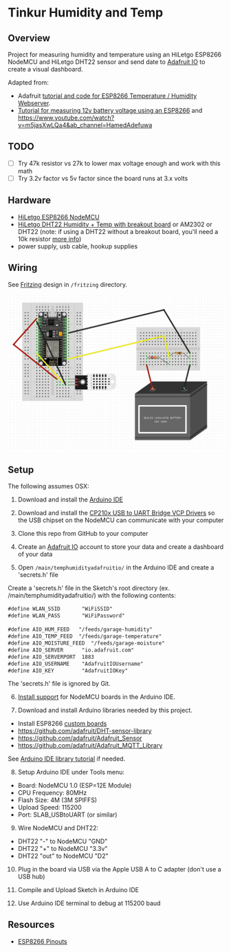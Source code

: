 # Tinkur Humidity and Temp

## Overview

Project for measuring humidity and temperature using an HiLetgo ESP8266 NodeMCU and HiLetgo DHT22 sensor and send date to [Adafruit IO](https://io.adafruit.com/) to create a visual dashboard.

Adapted from:

- Adafruit [tutorial and code for ESP8266 Temperature / Humidity Webserver](https://learn.adafruit.com/esp8266-temperature-slash-humidity-webserver/wiring).
- [Tutorial for measuring 12v battery voltage using an ESP8266](https://www.engineersgarage.com/nodemcu-battery-voltage-monitor/) and https://www.youtube.com/watch?v=m5jasXwLQa4&ab_channel=HamedAdefuwa

## TODO

- [ ] Try 47k resistor vs 27k to lower max voltage enough and work with this math
- [ ] Try 3.2v factor vs 5v factor since the board runs at 3.x volts

## Hardware

- [HiLetgo ESP8266 NodeMCU](https://www.amazon.com/gp/product/B010O1G1ES/)
- [HiLetgo DHT22 Humidity + Temp with breakout board](https://www.amazon.com/gp/product/B0795F19W6/) or AM2302 or DHT22 (note: if using a DHT22 without a breakout board, you'll need a 10k resistor [more info](https://learn.adafruit.com/esp8266-temperature-slash-humidity-webserver/wiring))
- power supply, usb cable, hookup supplies

## Wiring

See [Fritzing](https://fritzing.org/) design in `/fritzing` directory.

![This is an image](fritzing/design_screenshot_20221008.jpg)

## Setup

The following assumes OSX:

1. Download and install the [Arduino IDE](https://www.arduino.cc/en/Main/Software)

2. Download and install the [CP210x USB to UART Bridge VCP Drivers](https://www.silabs.com/products/development-tools/software/usb-to-uart-bridge-vcp-drivers) so the USB chipset on the NodeMCU can communicate with your computer

3. Clone this repo from GitHub to your computer

4. Create an [Adafruit IO](https://io.adafruit.com/) account to store your data and create a dashboard of your data

5. Open `/main/temphumidityadafruitio/` in the Arduino IDE and create a 'secrets.h' file

Create a 'secrets.h' file in the Sketch's root directory (ex. /main/temphumidityadafruitio/) with the following contents:

```
#define WLAN_SSID       "WiFiSSID"
#define WLAN_PASS       "WiFiPassword"

#define AIO_HUM_FEED   "/feeds/garage-humidity"
#define AIO_TEMP_FEED  "/feeds/garage-temperature"
#define AIO_MOISTURE_FEED  "/feeds/garage-moisture"
#define AIO_SERVER      "io.adafruit.com"
#define AIO_SERVERPORT  1883
#define AIO_USERNAME    "AdafruitIOUsername"
#define AIO_KEY         "AdafruitIOKey"
```

The 'secrets.h' file is ignored by Git.

6. [Install support](https://learn.adafruit.com/add-boards-arduino-v164/) for NodeMCU boards in the Arduino IDE.

7. Download and install Arduino libraries needed by this project.

- Install ESP8266 [custom boards](https://arduino-esp8266.readthedocs.io/en/latest/installing.html)
- https://github.com/adafruit/DHT-sensor-library
- https://github.com/adafruit/Adafruit_Sensor
- https://github.com/adafruit/Adafruit_MQTT_Library

See [Arduino IDE library tutorial](https://learn.adafruit.com/adafruit-all-about-arduino-libraries-install-use/arduino-libraries) if needed.

8. Setup Arduino IDE under Tools menu:

- Board: NodeMCU 1.0 (ESP=12E Module)
- CPU Frequency: 80MHz
- Flash Size: 4M (3M SPIFFS)
- Upload Speed: 115200
- Port: SLAB_USBtoUART (or similar)

9. Wire NodeMCU and DHT22:

- DHT22 "-" to NodeMCU "GND"
- DHT22 "+" to NodeMCU "3.3v"
- DHT22 "out" to NodeMCU "D2"

10. Plug in the board via USB via the Apple USB A to C adapter (don't use a USB hub)

11. Compile and Upload Sketch in Arduino IDE

12. Use Arduino IDE terminal to debug at 115200 baud

## Resources

- [ESP8266 Pinouts](https://randomnerdtutorials.com/esp8266-pinout-reference-gpios/)
